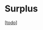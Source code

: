 # Surplus

[[todo]]

[//begin]: # "Autogenerated link references for markdown compatibility"
[todo]: ../todo.md "Todo"
[//end]: # "Autogenerated link references"